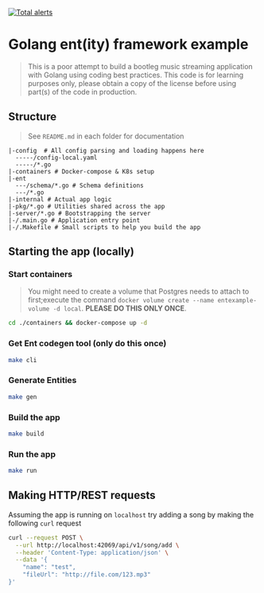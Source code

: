 [![Total alerts](https://img.shields.io/lgtm/alerts/g/TheBeachMaster/golang-ent.svg?logo=lgtm&logoWidth=18)](https://lgtm.com/projects/g/TheBeachMaster/golang-ent/alerts/)

# Golang ent(ity) framework example 

> This is a poor attempt to build a bootleg music streaming application with Golang using coding best practices. This code is for learning purposes only, please obtain a copy of the license before using part(s) of the code in production.

## Structure 

> See `README.md` in each folder for documentation

```
|-config  # All config parsing and loading happens here
  -----/config-local.yaml
  -----/*.go
|-containers # Docker-compose & K8s setup
|-ent
  ---/schema/*.go # Schema definitions
  ---/*.go
|-internal # Actual app logic
|-pkg/*.go # Utilities shared across the app
|-server/*.go # Bootstrapping the server
|-/.main.go # Application entry point
|-/.Makefile # Small scripts to help you build the app
```

## Starting the app (locally)

### Start containers 
> You might need to create a volume that Postgres needs to attach to first;execute the command `docker volume create --name entexample-volume -d local`. **PLEASE DO THIS ONLY ONCE**.

```bash 
cd ./containers && docker-compose up -d 
```

### Get Ent codegen tool (only do this once)

```bash
make cli
```

### Generate  Entities

```bash
make gen
```

### Build the app 

```bash
make build
```

### Run the app 

```bash
make run
```

## Making HTTP/REST requests

Assuming the app is running on `localhost` try adding a song by making the following `curl` request

```bash
curl --request POST \
  --url http://localhost:42069/api/v1/song/add \
  --header 'Content-Type: application/json' \
  --data '{
	"name": "test",
	"fileUrl": "http://file.com/123.mp3"
}'
```